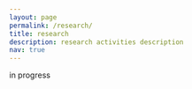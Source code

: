 ```yaml
---
layout: page
permalink: /research/
title: research
description: research activities description
nav: true
---
```

in progress
